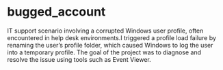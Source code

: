 # bugged_account
IT support scenario involving a corrupted Windows user profile, often encountered in help desk environments.I triggered a profile load failure by renaming the user’s profile folder, which caused Windows to log the user into a temporary profile.  The goal of the project was to diagnose and resolve the issue using tools such as Event Viewer.
